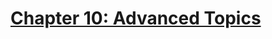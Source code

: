 # [Chapter 10: Advanced Topics](https://github.com/rusrushal13/Docker-Up-and-Running-Notes/blob/master/Chapter10.md#chapter-10-advanced-topics)

